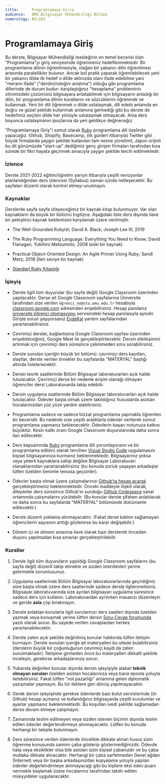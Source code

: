 ```yaml
---
title:      Programlamaya Giriş
audience:   OMÜ Bilgisayar Mühendisliği Bölümü
numerology: BIL103
---
```


# Programlamaya Giriş

Bu derste, Bilgisayar Mühendisliği mesleğinin en temel becerisi olan "Programlama"yı giriş seviyesinde öğrenmeniz
hedeflenmektedir.  Bir programlama dilinin öğrenilmesiyle, olağan bir yabancı dilin öğrenilmesi arasında paralellikler
bulunur.  Ancak bol pratik yaparak öğrenilebilecek yeni bir yabancı dilde ilk hedef o dilde aklınızda olanı ifade
edebilme yani "meramı ifade" ("derdini/isteğini anlatma") olduğu gibi programlama dillerinde de durum budur:
karşılaştığınız "hesaplama" probleminin zihninizdeki çözümünü bilgisayara anlatabilmek için bilgisayarın anladığı bir
dilin, bir programlama dilinin kurallarını ve sözcüklerini öğrenmek ve kullanmak.  Yeni bir dili öğrenmek o dilde
ustalaşmak, dili edebi anlamda en doğru ve güzel şekilde kullanmak anlamına gelmediği gibi bu derste de hedefimiz
seçilen dilde her yönüyle ustalaşmak olmayacak.  Ama ders boyunca ustalaşmanın ipuçlarına da yeri geldikçe değineceğiz.

"Programlamaya Giriş"i somut olarak [Ruby](https://www.ruby-lang.org/tr/) programlama dili özelinde yapacağız. Github,
Shopify, Basecamp, (ilk günleri itibarıyla) Twitter gibi büyük firmalarda yaygın şekilde kullanılan tam nesne yönelimli,
Japon orijinli bu dil günümüzde "start-up" dediğimiz genç girişim firmaları tarafından kısa sürede bir fikri hayata
geçirmek amacıyla yaygın şekilde tercih edilmektedir.

### İzlence

Derste 2021-2022 eğitim/öğretim yarıyılı itibarıyla çeşitli revizyonlar planlandığından ders izlencesi (Syllabus) zaman
içinde netleşecektir.  Bu sayfaları düzenli olarak kontrol etmeyi unutmayın.

### Kaynaklar

Derslerde sayfa sayfa izleyeceğimiz bir kaynak kitap bulunmuyor.  Var olan kaynakların da büyük bir bölümü İngilizce.
Aşağıdaki liste ders dışında ilave bir pekiştirici kaynak beklentisini karşılamak üzere verilmiştir.

- The Well-Grounded Rubyist; David A. Black, Joseph Leo III; 2019

- The Ruby Programming Language: Everything You Need to Know; David Flanagan, Yukihiro Matsumoto; 2008 (eski bir kaynak)

- Practical Object-Oriented Design: An Agile Primer Using Ruby; Sandi Metz; 2018 (ileri seviye bir kaynak)

- [Standart Ruby Kitaplığı](https://ruby-doc.org/)

### İşleyiş

- Dersle ilgili tüm duyurular (bu sayfa değil) Google Classroom üzerinden yapılacaktır.  Derse ait Google Classroom
  sayfalarına Üniversite tarafından size verilen `öğrenci_no@stu.omu.edu.tr` hesabıyla
  [classroom.google.com](https://classroom.google.com) adresinden erişebilirsiniz.  Hesap parolanız [üniversite öğrenci
  otomasyonu](https://ubs.omu.edu.tr) servisindeki hesap parolasıyla aynıdır.  Girişte sorun yaşıyorsanız
  [EvdeKal](https://evdekal.omu.edu.tr) yardım sayfalarından yararlanabilirsiniz.

- Çevrimiçi dersler, bağlantısına Google Classroom sayfası üzerinden erişebileceğiniz, Google Meet ile
  gerçekleştirilecektir. Dersin etkileşimini artırmak için çevrimiçi ders süresince çekinmeden soru sorabilirsiniz.

- Derste sunulan içeriğin büyük bir bölümü: çevrimiçi ders kayıtları, slaytlar, derste verilen örnekler bu sayfalarda
  "MATERYAL" başlığı altında listelenecektir.

- Dersin teorik saatlerinde Bölüm Bilgisayar laboratuvarları açık halde tutulacaktır.  Çevrimiçi derse bir nedenle
  erişim olanağı olmayan öğrenciler dersi Laboratuvarda takip edebilir.

- Dersin uygulama saatlerinde Bölüm Bilgisayar laboratuvarları açık halde tutulacaktır.  Ödevler başta olmak üzere
  takıldığınız hususlarda asistan hocalarınızdan yüz yüze yardım alabilirsiniz.

- Programlama sadece ve sadece bizzat programlama yapmakla öğrenilen bir beceridir.  Bu nedenle size çeşitli aralıklarla
  ödevler verilerek somut programlama yapmanız beklenecektir.  Ödevlerin başarı notunuza katkısı büyüktür.  Kesin katkı
  oranı Google Classroom duyurularında daha sonra ilan edilecektir.

- Ders kapsamında [Ruby](https://www.ruby-lang.org/tr/) programlama dili yorumlayıcısını ve bir programlama editörü
  olarak tercihen [Visual Studio Code](https://code.visualstudio.com/) uygulamasını kişisel bilgisayarınıza kurmanız
  beklenmektedir.  Bilgisayarınız yoksa veya yeterli kaynaklara sahip değilse Bilgisayar Laboratuvarı olanaklarından
  yararlanabilirsiniz (bu konuda zorluk yaşayan arkadaşlar lütfen özelden benimle temasa geçsinler).

- Ödevler başta olmak üzere çalışmalarınızı [Github'ta hesap açarak](https://github.com/signup) gerçekleştirmeniz
  beklenmektedir.  Önceki maddeyle ilişkili olarak, dileyenler ders süresince Github'ın sunduğu [Github
  Codespace](https://github.com/features/codespaces) sanal ortamında çalışmalarını yürütebilir.  (Bu konular derste
  şifahen anlatılacak ve daha sonra bu sayfalarda "MATERYAL" bölümünde dokümante edilecektir.)

- Derste düzenli yoklama alınmayacaktır.  (Fakat derse katılım sağlamayan öğrencilerin sayısının arttığı gözlenirse bu
  karar değişebilir.)

- Dönem içi ve dönem sınavına ilave olarak bazı derslerde önceden duyuru yapılmadan kısa sınavlar gerçekleştirilebilir.

### Kurallar

1. Dersle ilgili tüm duyuruların yapıldığı Google Classroom sayfalarını (bu sayfa değil) düzenli takip etmekle ve sizden
   istenilenleri yerine getirmekle sorumlusunuz.

2. Uygulama saatlerinde Bölüm Bilgisayar laboratuvarlarında geçirdiğiniz süre başta olmak üzere ders saatlerinde sadece
   dersle ilgilenmelisiniz.   Bilgisayar laboratuvarında size ayrılan bilgisayarı uygulama süresince sadece ders için
   kullanın.  Laboratuvardan ayrılırken masanızı düzenleyin ve geride **asla** çöp bırakmayın.

3. Derste anlatılan konularla ilgili sorularınızı ders saatleri dışında özelden yazmak veya konuşmak yerine lütfen dersin
   [Soru-Cevap forumunda](https://github.com/roktas/classroom/discussions/categories/programlamaya-giri%C5%9F-om%C3%BC-bilgisayar-m%C3%BChendisli%C4%9Fi-b%C3%B6l%C3%BCm%C3%BC)
   yazılı olarak sorun.  Bu sayede verilen cevaplardan herkes yararlanabilecektir.

4. Derste zaten açık şekilde değinilmiş konular hakkında lütfen iletişim kurmayın.  Derste sunulan içeriğe ait
   materyalleri bu sitede bulabilirsiniz (derslerin büyük bir çoğunluğunun çevrimiçi kaydı da zaten sunulmaktadır).
   İletişime girmeden önce bu materyalleri dikkatli şekilde inceleyin, gerekirse arkadaşlarınıza sorun.

5. Yukarıda değinilen konular dışında dersin işleyişiyle alakalı **teknik olmayan soruları** özelden asistan hocalarınıza
   veya bana eposta yoluyla iletebilirsiniz.  Fakat lütfen "not pazarlığı" anlamına gelen diplomatik yazışmalar yapmayın.
   Bu tür iletilere geri dönüş yapılmayacaktır.

6. Gerek dersin işleyişinde gerekse ödevlerde bazı bulut servislerinde (ör. Github) hesap açmanız ve kullandığınız
   bilgisayarda çeşitli kurulumlar ve ayarlar yapmanız beklenmektedir.  Bu koşulları ivedi şekilde sağlamadan derse
   devam etmeye çalışmayın.

7. Zamanında teslim edilmeyen veya sizden istenen biçimin dışında teslim edilen ödevler değerlendirmeye alınmayacaktır.
   Lütfen bu konuda herhangi bir talepte bulunmayın.

8. Ders süresince verilen ödevlerde öncelikle dikkate alınan husus sizin öğrenme konusunda samimi çaba gösterip
   göstermediğinizdir.  Ödevde hata veya eksiklikler olsa bile aslolan sizin kişisel çabanızdır ve bu çaba mutlaka
   dikkate alınacaktır.  Herhangi bir çaba sarfetmeden Genel ağdan (İnternet) veya bir başka arkadaşınızdan kopyalama
   yoluyla yapılan ödevler değerlendirmeye alınmayacağı gibi bu kişilere eksi ödev puanı vermekle başlamak üzere
   hocalarınız tarafından takdir edilen müeyyideler uygulanacaktır.
